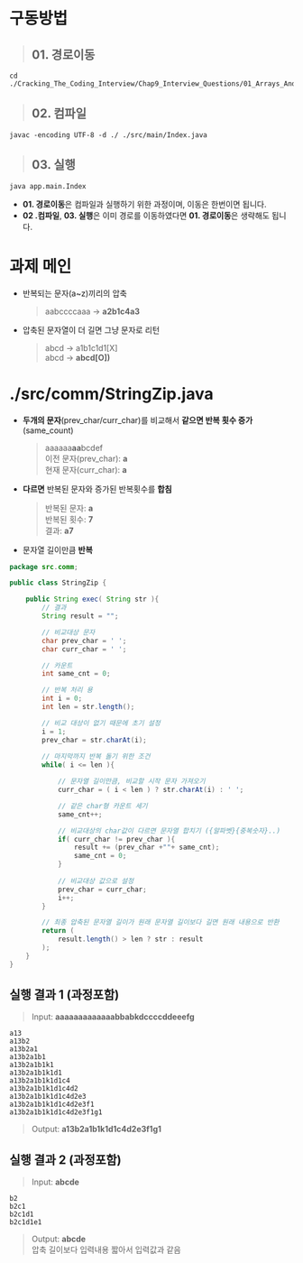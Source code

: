 
# 구동방법

> **01. 경로이동**
> -- 
    cd ./Cracking_The_Coding_Interview/Chap9_Interview_Questions/01_Arrays_And_String/1.6_CompressStrings/ThreepleK/
> **02. 컴파일**
> --
    javac -encoding UTF-8 -d ./ ./src/main/Index.java
> **03. 실행**
> --
    java app.main.Index
  - **01. 경로이동**은 컴파일과 실행하기 위한 과정이며, 이동은 한번이면 됩니다.
  - **02 .컴파일**, **03. 실행**은 이미 경로를 이동하였다면 **01. 경로이동**은 생략해도 됩니다.

# 과제 메인
  - 반복되는 문자(a~z)끼리의 압축  
    > aabccccaaa → **a2b1c4a3**
  - 압축된 문자열이 더 길면 그냥 문자로 리턴  
    > abcd → a1b1c1d1[X]  
    > abcd → **abcd[O])**

# ./src/comm/StringZip.java
  - **두개의 문자**(prev_char/curr_char)를 비교해서 **같으면 반복 횟수 증가** (same_count)
    > aaaaaa**aa**bcdef  
    > 이전 문자(prev_char): **a**  
    > 현재 문자(curr_char): **a**

  - **다르면** 반복된 문자와 증가된 반복횟수를 **합침**
    > 반복된 문자: **a**  
    > 반복된 횟수: **7**  
    > 결과: **a7**
  - 문자열 길이만큼 **반복**

```java
package src.comm;

public class StringZip {

    public String exec( String str ){
        // 결과
        String result = "";

        // 비교대상 문자
        char prev_char = ' ';
        char curr_char = ' ';

        // 카운트
        int same_cnt = 0;

        // 반복 처리 용
        int i = 0;
        int len = str.length();

        // 비교 대상이 없기 때문에 초기 설정
        i = 1;
        prev_char = str.charAt(i);
        
        // 마지막까지 반복 돌기 위한 조건
        while( i <= len ){

            // 문자열 길이만큼, 비교할 시작 문자 가져오기
            curr_char = ( i < len ) ? str.charAt(i) : ' ';

            // 같은 char형 카운트 세기
            same_cnt++;

            // 비교대상의 char값이 다르면 문자열 합치기 ({알파벳}{중복숫자}..)
            if( curr_char != prev_char ){
                result += (prev_char +""+ same_cnt);
                same_cnt = 0;
            }
            
            // 비교대상 값으로 설정
            prev_char = curr_char;
            i++;
        }

        // 최종 압축된 문자열 길이가 원래 문자열 길이보다 길면 원래 내용으로 반환
        return (
            result.length() > len ? str : result 
        );
    }
}
```

## 실행 결과 1 (과정포함)
> Input: **aaaaaaaaaaaaabbabkdccccddeeefg**

    a13
    a13b2
    a13b2a1
    a13b2a1b1
    a13b2a1b1k1
    a13b2a1b1k1d1
    a13b2a1b1k1d1c4
    a13b2a1b1k1d1c4d2
    a13b2a1b1k1d1c4d2e3
    a13b2a1b1k1d1c4d2e3f1
    a13b2a1b1k1d1c4d2e3f1g1

>  Output: **a13b2a1b1k1d1c4d2e3f1g1**

## 실행 결과 2  (과정포함)
> Input: **abcde**

    b2
    b2c1
    b2c1d1
    b2c1d1e1
    
> Output: **abcde**  
> 압축 길이보다 입력내용 짧아서 입력값과 같음